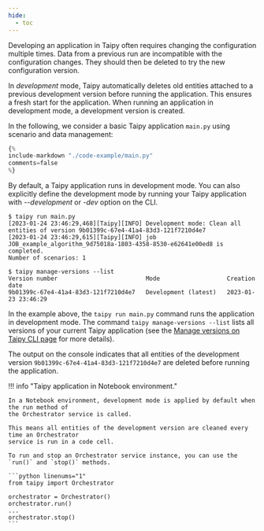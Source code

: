 ```yaml
---
hide:
  - toc
---
```

Developing an application in Taipy often requires changing the configuration multiple times.
Data from a previous run are incompatible with the configuration changes. They should then be
deleted to try the new configuration version.

In *development* mode, Taipy automatically deletes old entities attached to a previous development
version before running the application. This ensures a fresh start for the application. When running
an application in development mode, a development version is created.

In the following, we consider a basic Taipy application `main.py` using scenario and data management:

```python linenums="1" title="main.py"
{%
include-markdown "./code-example/main.py"
comments=false
%}
```

By default, a Taipy application runs in development mode. You can also explicitly define the
development mode by running your Taipy application with *--development* or *-dev* option on the CLI.

```console
$ taipy run main.py
[2023-01-24 23:46:29,468][Taipy][INFO] Development mode: Clean all entities of version 9b01399c-67e4-41a4-83d3-121f7210d4e7
[2023-01-24 23:46:29,615][Taipy][INFO] job JOB_example_algorithm_9d75018a-1803-4358-8530-e62641e00ed8 is completed.
Number of scenarios: 1

$ taipy manage-versions --list
Version number                         Mode                   Creation date
9b01399c-67e4-41a4-83d3-121f7210d4e7   Development (latest)   2023-01-23 23:46:29
```

In the example above, the `taipy run main.py` command runs the application in development mode. The
command `taipy manage-versions --list` lists all versions of your current Taipy application
(see the [Manage versions on Taipy CLI page](../../ecosystem/cli/manage-versions.md) for more details).

The output on the console indicates that all entities of the development version
`9b01399c-67e4-41a4-83d3-121f7210d4e7` are deleted before running the application.

!!! info "Taipy application in Notebook environment."

    In a Notebook environment, development mode is applied by default when the run method of
    the Orchestrator service is called.

    This means all entities of the development version are cleaned every time an Orchestrator
    service is run in a code cell.

    To run and stop an Orchestrator service instance, you can use the `run()` and `stop()` methods.

    ```python linenums="1"
    from taipy import Orchestrator

    orchestrator = Orchestrator()
    orchestrator.run()
    ...
    orchestrator.stop()
    ```
